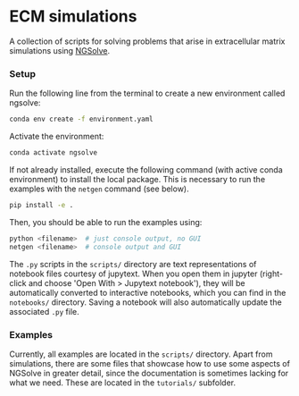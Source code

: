 # ECM simulations
A collection of scripts for solving problems that arise in extracellular matrix simulations using [NGSolve](https://ngsolve.org/).

### Setup
Run the following line from the terminal to create a new environment called ngsolve:
```bash
conda env create -f environment.yaml
```

Activate the environment:
```bash
conda activate ngsolve
```

If not already installed, execute the following command (with active conda environment) to install the local package. This is necessary to run the examples with the `netgen` command (see below).
```bash
pip install -e .
```

Then, you should be able to run the examples using:
```bash
python <filename>  # just console output, no GUI
netgen <filename>  # console output and GUI
```

The `.py` scripts in the `scripts/` directory are text representations of notebook files courtesy of jupytext.
When you open them in jupyter (right-click and choose 'Open With > Jupytext notebook'), they will be automatically converted to interactive notebooks, which you can find in the `notebooks/` directory.
Saving a notebook will also automatically update the associated `.py` file.

### Examples
Currently, all examples are located in the `scripts/` directory. Apart from simulations, there are some files that showcase how to use some aspects of NGSolve in greater detail, since the documentation is sometimes lacking for what we need. These are located in the `tutorials/` subfolder.